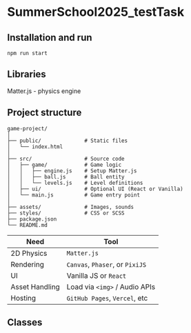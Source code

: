 # SummerSchool2025_testTask

## Installation and run

```shell
npm run start
```

## Libraries

Matter.js - physics engine

## Project structure

```shell
game-project/
│
├── public/              # Static files
│   └── index.html
│
├── src/                 # Source code
│   ├── game/            # Game logic
│   │   ├── engine.js    # Setup Matter.js
│   │   ├── ball.js      # Ball entity
│   │   └── levels.js    # Level definitions
│   ├── ui/              # Optional UI (React or Vanilla)
│   └── main.js          # Game entry point
│
├── assets/              # Images, sounds
├── styles/              # CSS or SCSS
├── package.json
└── README.md
```

| Need           | Tool                            |
| -------------- | ------------------------------- |
| 2D Physics     | `Matter.js`                     |
| Rendering      | `Canvas`, `Phaser`, or `PixiJS` |
| UI             | Vanilla JS or `React`           |
| Asset Handling | Load via `<img>` / Audio APIs   |
| Hosting        | `GitHub Pages`, `Vercel`, etc   |

## Classes
